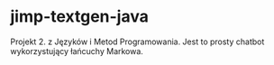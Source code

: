 # jimp-textgen-java
Projekt 2. z Języków i Metod Programowania. Jest to prosty chatbot wykorzystujący łańcuchy Markowa.
